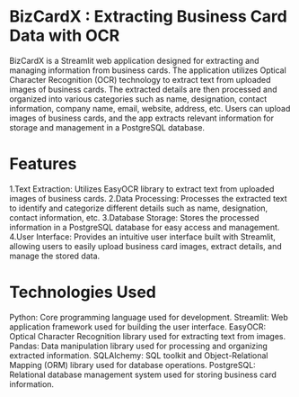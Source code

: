 # BizCardX : Extracting Business Card Data with OCR
BizCardX is a Streamlit web application designed for extracting and managing information from business cards. The application utilizes Optical Character Recognition (OCR) technology to extract text from uploaded images of business cards. The extracted details are then processed and organized into various categories such as name, designation, contact information, company name, email, website, address, etc. Users can upload images of business cards, and the app extracts relevant information for storage and management in a PostgreSQL database.

# Features
1.Text Extraction: Utilizes EasyOCR library to extract text from uploaded images of business cards.
2.Data Processing: Processes the extracted text to identify and categorize different details such as name, designation, contact information, etc.
3.Database Storage: Stores the processed information in a PostgreSQL database for easy access and management.
4.User Interface: Provides an intuitive user interface built with Streamlit, allowing users to easily upload business card images, extract details, and manage the stored data.

# Technologies Used
Python: Core programming language used for development.
Streamlit: Web application framework used for building the user interface.
EasyOCR: Optical Character Recognition library used for extracting text from images.
Pandas: Data manipulation library used for processing and organizing extracted information.
SQLAlchemy: SQL toolkit and Object-Relational Mapping (ORM) library used for database operations.
PostgreSQL: Relational database management system used for storing business card information.
